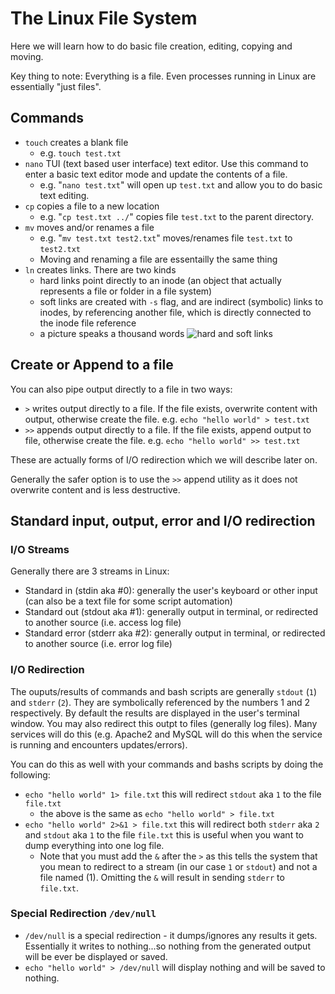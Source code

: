 # The Linux File System

Here we will learn how to do basic file creation, editing, copying and moving.

Key thing to note: Everything is a file.  Even processes running in Linux are essentially "just files".

## Commands
- ```touch``` creates a blank file 
    - e.g. ```touch test.txt```
- ```nano``` TUI (text based user interface) text editor.  Use this command to enter a basic text editor mode and update the contents of a file. 
    - e.g. "```nano test.txt```" will open up ```test.txt``` and allow you to do basic text editing.
- ```cp``` copies a file to a new location 
    - e.g. "```cp test.txt ../```" copies file ```test.txt``` to the parent directory.
- ```mv``` moves and/or renames a file 
    - e.g. "```mv test.txt test2.txt```" moves/renames file ```test.txt``` to ```test2.txt```
    - Moving and renaming a file are essentailly the same thing
- ```ln``` creates links.  There are two kinds
    - hard links point directly to an inode (an object that actually represents a file or folder in a file system)
    - soft links are created with ```-s``` flag, and are indirect (symbolic) links to inodes, by referencing another file, which is directly connected to the inode file reference
    - a picture speaks a thousand words ![hard and soft links](https://i.stack.imgur.com/ka2ab.jpg)

## Create or Append to a file
You can also pipe output directly to a file in two ways:
- ```>``` writes output directly to a file.  If the file exists, overwrite content with output, otherwise create the file.  e.g. ```echo "hello world" > test.txt```
- ```>>``` appends output directly to a file.  If the file exists, append output to file, otherwise create the file.  e.g. ```echo "hello world" >> test.txt```

These are actually forms of I/O redirection which we will describe later on.

Generally the safer option is to use the ```>>``` append utility as it does not overwrite content and is less destructive.

## Standard input, output, error and I/O redirection

### I/O Streams
Generally there are 3 streams in Linux:
- Standard in (stdin aka #0): generally the user's keyboard or other input (can also be a text file for some script automation)
- Standard out (stdout aka #1): generally output in terminal, or redirected to another source (i.e. access log file)
- Standard error (stderr aka #2): generally output in terminal, or redirected to another source (i.e. error log file)

### I/O Redirection
The ouputs/results of commands and bash scripts are generally ```stdout``` (```1```) and ```stderr``` (```2```).  They are symbolically referenced by the numbers 1 and 2 respectively.  By default the results are displayed in the user's terminal window.  You may also redirect this outpt to files (generally log files).  Many services will do this (e.g. Apache2 and MySQL will do this when the service is running and encounters updates/errors).

You can do this as well with your commands and bashs scripts by doing the following:
- ```echo "hello world" 1> file.txt``` this will redirect ```stdout``` aka ```1``` to the file ```file.txt```
    - the above is the same as ```echo "hello world" > file.txt```
- ```echo "hello world" 2>&1 > file.txt``` this will redirect both ```stderr``` aka ```2``` and ```stdout``` aka ```1``` to the file ```file.txt```  this is useful when you want to dump everything into one log file.
    - Note that you must add the ```&``` after the ```>``` as this tells the system that you mean to redirect to a stream (in our case ```1``` or ```stdout```) and not a file named (1).  Omitting the ```&``` will result in sending ```stderr``` to ```file.txt```.

### Special Redirection ```/dev/null```

- ```/dev/null``` is a special redirection - it dumps/ignores any results it gets.  Essentially it writes to nothing...so nothing from the generated output will be ever be displayed or saved.
- ```echo "hello world" > /dev/null``` will display nothing and will be saved to nothing.
